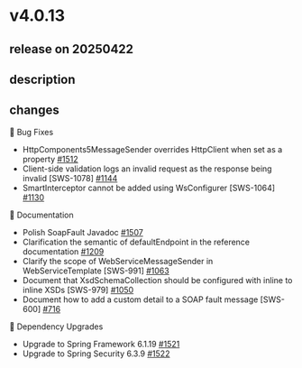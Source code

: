# v4.0.13

## release on 20250422

## description

## changes

🐞 Bug Fixes

* HttpComponents5MessageSender overrides HttpClient when set as a property <a href="https://github.com/spring-projects/spring-ws/issues/1512" data-hovercard-type="issue" data-hovercard-url="/spring-projects/spring-ws/issues/1512/hovercard">#1512</a>
* Client-side validation logs an invalid request as the response being invalid [SWS-1078] <a href="https://github.com/spring-projects/spring-ws/issues/1144" data-hovercard-type="issue" data-hovercard-url="/spring-projects/spring-ws/issues/1144/hovercard">#1144</a>
* SmartInterceptor cannot be added using WsConfigurer [SWS-1064] <a href="https://github.com/spring-projects/spring-ws/issues/1130" data-hovercard-type="issue" data-hovercard-url="/spring-projects/spring-ws/issues/1130/hovercard">#1130</a>

📔 Documentation

* Polish SoapFault Javadoc <a href="https://github.com/spring-projects/spring-ws/issues/1507" data-hovercard-type="issue" data-hovercard-url="/spring-projects/spring-ws/issues/1507/hovercard">#1507</a>
* Clarification the semantic of defaultEndpoint in the reference documentation <a href="https://github.com/spring-projects/spring-ws/issues/1209" data-hovercard-type="issue" data-hovercard-url="/spring-projects/spring-ws/issues/1209/hovercard">#1209</a>
* Clarify the scope of WebServiceMessageSender in WebServiceTemplate [SWS-991] <a href="https://github.com/spring-projects/spring-ws/issues/1063" data-hovercard-type="issue" data-hovercard-url="/spring-projects/spring-ws/issues/1063/hovercard">#1063</a>
* Document that XsdSchemaCollection should be configured with inline to inline XSDs [SWS-979] <a href="https://github.com/spring-projects/spring-ws/issues/1050" data-hovercard-type="issue" data-hovercard-url="/spring-projects/spring-ws/issues/1050/hovercard">#1050</a>
* Document how to add a custom detail to a SOAP fault message [SWS-600] <a href="https://github.com/spring-projects/spring-ws/issues/716" data-hovercard-type="issue" data-hovercard-url="/spring-projects/spring-ws/issues/716/hovercard">#716</a>

🔨 Dependency Upgrades

* Upgrade to Spring Framework 6.1.19 <a href="https://github.com/spring-projects/spring-ws/issues/1521" data-hovercard-type="issue" data-hovercard-url="/spring-projects/spring-ws/issues/1521/hovercard">#1521</a>
* Upgrade to Spring Security 6.3.9 <a href="https://github.com/spring-projects/spring-ws/issues/1522" data-hovercard-type="issue" data-hovercard-url="/spring-projects/spring-ws/issues/1522/hovercard">#1522</a>

